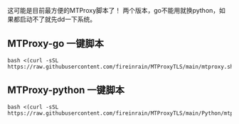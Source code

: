 这可能是目前最方便的MTProxy脚本了！
两个版本，go不能用就换python，如果都启动不了就先dd一下系统。

## MTProxy-go 一键脚本
```
bash <(curl -sSL https://raw.githubusercontent.com/fireinrain/MTProxyTLS/main/mtproxy.sh)
```

## MTProxy-python 一键脚本
```
bash <(curl -sSL https://raw.githubusercontent.com/fireinrain/MTProxyTLS/main/Python/mtproxy.sh)
```
